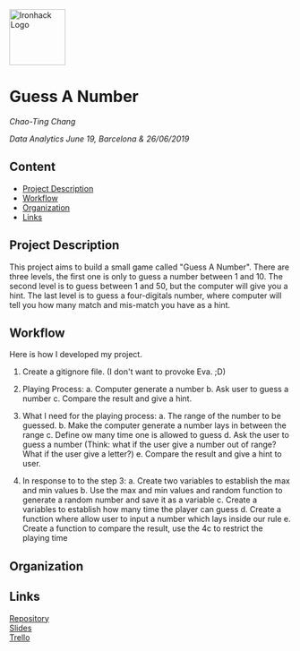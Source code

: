 <img src="https://bit.ly/2VnXWr2" alt="Ironhack Logo" width="100"/>

# Guess A Number
*Chao-Ting Chang*

*Data Analytics June 19, Barcelona & 26/06/2019*

## Content
- [Project Description](#project-description)
- [Workflow](#workflow)
- [Organization](#organization)
- [Links](#links)

<a name="project-description"></a>

## Project Description
This project aims to build a small game called "Guess A Number". There are three levels, the first one is only to guess a number between 1 and 10. The second level is to guess between 1 and 50, but the computer will give you a hint. The last level is to guess a four-digitals number, where computer will tell you how many match and mis-match you have as a hint.



<a name="workflow"></a>

## Workflow
Here is how I developed my project.
1. Create a gitignore file. (I don't want to provoke Eva. ;D)
2. Playing Process:
    a. Computer generate a number
    b. Ask user to guess a number
    c. Compare the result and give a hint.
    
3. What I need for the playing process:
    a. The range of the number to be guessed.
    b. Make the computer generate a number lays in between the range
    c. Define ow many time one is allowed to guess
    d. Ask the user to guess a number (Think: what if the user give a number out of range? What if the user give a letter?)
    e. Compare the result and give a hint to user.
    
4. In response to to the step 3:
    a. Create two variables to establish the max and min values
    b. Use the max and min values and random function to generate a random number and save it as a variable
    c. Create a variables to establish how many time the player can guess
    d. Create a function where allow user to input a number which lays inside our rule
    e. Create a function to compare the result, use the 4c to restrict the playing time
    

<a name="organization"></a>

## Organization


<a name="links"></a>

## Links

[Repository](https://github.com/ChaotingChang/Project-Week-1-Build-Your-Own-Game.git)  
[Slides](https://slides.com/changchao-ting/guess-a-number/live)  
[Trello](https://trello.com/invite/b/bshhoev1/6c8fb35007af95fce2898be526d1c7d6/guess-a-number)  
